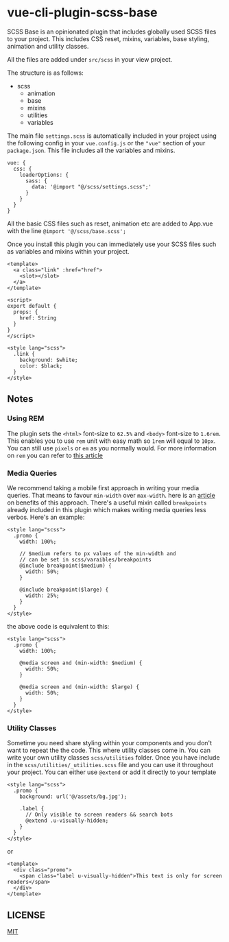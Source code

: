 # vue-cli-plugin-scss-base

SCSS Base is an opinionated plugin that includes globally used SCSS files to your project. This includes CSS reset, mixins, variables, base styling, animation and utility classes.

All the files are added under `src/scss` in your view project.

The structure is as follows:

* scss
  * animation
  * base
  * mixins
  * utilities
  * variables

The main file `settings.scss` is automatically included in your project using the following config in your `vue.config.js` or the `"vue"` section of your `package.json`. This file includes all the variables and mixins.

```
vue: {
  css: {
    loaderOptions: {
      sass: {
        data: '@import "@/scss/settings.scss";'
      }
    }
  }
}
```

All the basic CSS files such as reset, animation etc are added to App.vue with the line `@import '@/scss/base.scss';`

Once you install this plugin you can immediately use your SCSS files such as variables and mixins within your project.

```
<template>
  <a class="link" :href="href">
    <slot></slot>
  </a>
</template>

<script>
export default {
  props: {
    href: String
  }
}
</script>

<style lang="scss">
  .link {
    background: $white;
    color: $black;
  }
</style>
```

## Notes

### Using REM
The plugin sets the `<html>` font-size to `62.5%` and `<body>` font-size to `1.6rem`. This enables you to use `rem` unit with easy math so `1rem` will equal to `10px`. You can still use `pixels` or `em` as you normally would. For more information on `rem` you can refer to [this article](https://www.sitepoint.com/understanding-and-using-rem-units-in-css/)


### Media Queries
We recommend taking a mobile first approach in writing your media queries. That means to favour `min-width` over `max-width`. here is an [article](https://zellwk.com/blog/how-to-write-mobile-first-css/) on benefits of this approach.
There's a useful mixin called `breakpoints` already included in this plugin which makes writing media queries less verbos. Here's an example:

```
<style lang="scss">
  .promo {
    width: 100%;

    // $medium refers to px values of the min-width and
    // can be set in scss/varaibles/breakpoints
    @include breakpoint($medium) {
      width: 50%;
    }

    @include breakpoint($large) {
      width: 25%;
    }
  }
</style>
```

the above code is equivalent to this:

```
<style lang="scss">
  .promo {
    width: 100%;

    @media screen and (min-width: $medium) {
      width: 50%;
    }

    @media screen and (min-width: $large) {
      width: 50%;
    }
  }
</style>
```

### Utility Classes

Sometime you need share styling within your components and you don't want to repeat the the code. This where utility classes come in. You can write your own utility classes `scss/utilities` folder. Once you have include in the `scss/utilities/_utilities.scss` file and you can use it throughout your project. You can either use `@extend` or add it directly to your template


```
<style lang="scss">
  .promo {
    background: url('@/assets/bg.jpg');

    .label {
      // Only visible to screen readers && search bots
      @extend .u-visually-hidden;
    }
  }
</style>
```
or

```
<template>
  <div class="promo">
    <span class="label u-visually-hidden">This text is only for screen readers</span>
  </div>
</template>
```

## LICENSE
[MIT](https://raw.githubusercontent.com/milad-alizadeh/vue-cli-plugin-scss-base/master/LICENSE)
